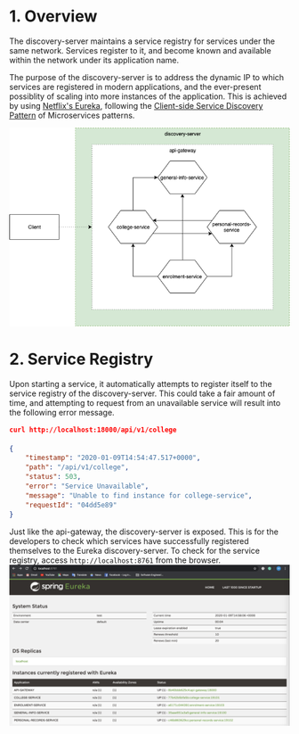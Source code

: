 # 1. Overview
The discovery-server maintains a service registry for services under the same network. Services register to it, and become known and available within the network under its application name.

The purpose of the discovery-server is to address the dynamic IP to which services are registered in modern applications, and the ever-present possiblity of scaling into more instances of the application. This is achieved by using [Netflix's Eureka](https://cloud.spring.io/spring-cloud-netflix/multi/multi_spring-cloud-eureka-server.html), following the [Client-side Service Discovery Pattern](https://microservices.io/patterns/client-side-discovery.html) of Microservices patterns.   

![discovery-server](./.assets/genuniv-discovery-server.png)

# 2. Service Registry
Upon starting a service, it automatically attempts to register itself to the service registry of the discovery-server. This could take a fair amount of time, and attempting to request from an unavailable service will result into the following error message.
```json
curl http://localhost:18000/api/v1/college

{
    "timestamp": "2020-01-09T14:54:47.517+0000",
    "path": "/api/v1/college",
    "status": 503,
    "error": "Service Unavailable",
    "message": "Unable to find instance for college-service",
    "requestId": "04dd5e89"
}
```

Just like the api-gateway, the discovery-server is exposed. This is for the developers to check which services have successfully registered themselves to the Eureka discovery-server. To check for the service registry, access `http://localhost:8761` from the browser.
![service-registry](./.assets/service-registry.png)